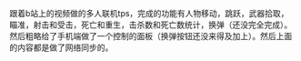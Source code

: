 跟着b站上的视频做的多人联机tps，完成的功能有人物移动，跳跃，武器拾取，瞄准，射击和受击，死亡和重生，击杀数和死亡数统计，换弹（还没完全完成）。然后粗略给了手机端做了一个控制的面板（换弹按钮还没来得及加上）。然后上面的内容都是做了网络同步的。

